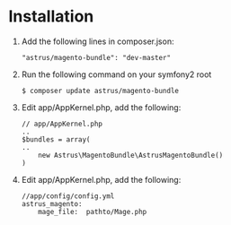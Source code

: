Installation
============

1. Add the following lines in composer.json:
    
    ```
    "astrus/magento-bundle": "dev-master"
    ```
2. Run the following command on your symfony2 root
    ```
    $ composer update astrus/magento-bundle
    ```
3. Edit app/AppKernel.php, add the following:
	```
	// app/AppKernel.php
	..
	$bundles = array(
	..
		new Astrus\MagentoBundle\AstrusMagentoBundle()
	)
	```
4. Edit app/AppKernel.php, add the following:

	```
	//app/config/config.yml
	astrus_magento:
    	mage_file:  pathto/Mage.php
	```